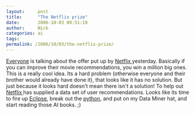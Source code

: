 ```yaml
---
layout:     post
title:      "The Netflix prize"
date:       2006-10-03 09:51:18
author:     Nick
categories: ai
tags:  
permalink: /2006/10/03/the-netflix-prize/
---
```

[Everyone](http://www.techcrunch.com/2006/10/02/movietally-netflixs-missing-features/) is talking about the offer put up by [Netflix ](http://netflixprize.com/)yesterday. Basically if you can improve their movie recommendations, you win a million big ones. This is a really cool idea. Its a hard problem (otherwise everyone and their brother would already have done it), that looks like it has no solution. But just because it looks hard doesn't mean there isn't a solution! To help out [Netflix ](http://www.netflix.com/Default)has supplied a data set of user recommendations. Looks like its time to fire up [Eclipse](http://eclipse.org), break out the [python](http://python.org), and put on my Data Miner hat, and start reading those AI books. ;)
